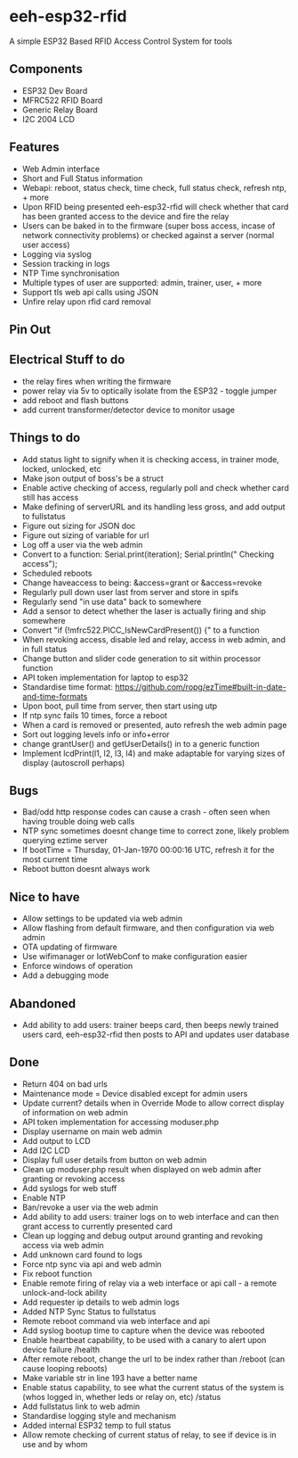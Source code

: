 # eeh-esp32-rfid

A simple ESP32 Based RFID Access Control System for tools

## Components
- ESP32 Dev Board
- MFRC522 RFID Board
- Generic Relay Board
- I2C 2004 LCD

## Features
- Web Admin interface
- Short and Full Status information
- Webapi: reboot, status check, time check, full status check, refresh ntp, + more
- Upon RFID being presented eeh-esp32-rfid will check whether that card has been granted access to the device and fire the relay
- Users can be baked in to the firmware (super boss access, incase of network connectivity problems) or checked against a server (normal user access)
- Logging via syslog
- Session tracking in logs
- NTP Time synchronisation
- Multiple types of user are supported: admin, trainer, user, + more
- Support tls web api calls using JSON
- Unfire relay upon rfid card removal

## Pin Out


## Electrical Stuff to do
- the relay fires when writing the firmware
- power relay via 5v to optically isolate from the ESP32 - toggle jumper
- add reboot and flash buttons
- add current transformer/detector device to monitor usage

## Things to do
- Add status light to signify when it is checking access, in trainer mode, locked, unlocked, etc
- Make json output of boss's be a struct
- Enable active checking of access, regularly poll and check whether card still has access
- Make defining of serverURL and its handling less gross, and add output to fullstatus
- Figure out sizing for JSON doc
- Figure out sizing of variable for url
- Log off a user via the web admin
- Convert to a function: Serial.print(iteration); Serial.println(" Checking access");
- Scheduled reboots
- Change haveaccess to being: &access=grant or &access=revoke
- Regularly pull down user last from server and store in spifs
- Regularly send "in use data" back to somewhere
- Add a sensor to detect whether the laser is actually firing and ship somewhere
- Convert "if (!mfrc522.PICC_IsNewCardPresent()) {" to a function
- When revoking access, disable led and relay, access in web admin, and in full status
- Change button and slider code generation to sit within processor function
- API token implementation for laptop to esp32
- Standardise time format: https://github.com/ropg/ezTime#built-in-date-and-time-formats
- Upon boot, pull time from server, then start using utp
- If ntp sync fails 10 times, force a reboot
- When a card is removed or presented, auto refresh the web admin page
- Sort out logging levels info or info+error
- change grantUser() and getUserDetails() in to a generic function
- Implement lcdPrint(l1, l2, l3, l4) and make adaptable for varying sizes of display (autoscroll perhaps)

## Bugs
- Bad/odd http response codes can cause a crash - often seen when having trouble doing web calls
- NTP sync sometimes doesnt change time to correct zone, likely problem querying eztime server
- If bootTime = Thursday, 01-Jan-1970 00:00:16 UTC, refresh it for the most current time
- Reboot button doesnt always work

## Nice to have
- Allow settings to be updated via web admin
- Allow flashing from default firmware, and then configuration via web admin
- OTA updating of firmware
- Use wifimanager or IotWebConf to make configuration easier
- Enforce windows of operation
- Add a debugging mode

## Abandoned
- Add ability to add users: trainer beeps card, then beeps newly trained users card, eeh-esp32-rfid then posts to API and updates user database

## Done
- Return 404 on bad urls
- Maintenance mode = Device disabled except for admin users
- Update current? details when in Override Mode to allow correct display of information on web admin
- API token implementation for accessing moduser.php
- Display username on main web admin
- Add output to LCD
- Add I2C LCD
- Display full user details from button on web admin
- Clean up moduser.php result when displayed on web admin after granting or revoking access
- Add syslogs for web stuff
- Enable NTP
- Ban/revoke a user via the web admin
- Add ability to add users: trainer logs on to web interface and can then grant access to currently presented card
- Clean up logging and debug output around granting and revoking access via web admin
- Add unknown card found to logs
- Force ntp sync via api and web admin
- Fix reboot function
- Enable remote firing of relay via a web interface or api call - a remote unlock-and-lock ability
- Add requester ip details to web admin logs
- Added NTP Sync Status to fullstatus
- Remote reboot command via web interface and api
- Add syslog bootup time to capture when the device was rebooted
- Enable heartbeat capability, to be used with a canary to alert upon device failure /health
- After remote reboot, change the url to be index rather than /reboot (can cause looping reboots)
- Make variable str in line 193 have a better name
- Enable status capability, to see what the current status of the system is (whos logged in, whether leds or relay on, etc) /status
- Add fullstatus link to web admin
- Standardise logging style and mechanism
- Added internal ESP32 temp to full status
- Allow remote checking of current status of relay, to see if device is in use and by whom
